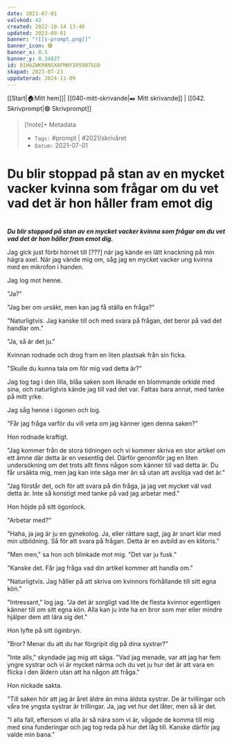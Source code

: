 ```yaml
---
date: 2021-07-01
valvkod: 42
created: 2022-10-14 13:40
updated: 2023-09-01
banner: "![[s-prompt.png]]"
banner_icon: 🟢
banner_x: 0.5
banner_y: 0.34827
id: 01H6ZWKM8NSXAFMHY1R5907GG0
skapad: 2023-07-23
uppdaterad: 2024-11-09
---
```

[[Start|🏠Mitt hem]]| [[040-mitt-skrivande|✒️ Mitt skrivande]] | [[042. Skrivprompt|🟢 Skrivprompt]]

> [!note]+ Metadata
> * `Tags:`  #prompt | #2021/skrivåret 
> * `Datum:` 2021-07-01

# Du blir stoppad på stan av en mycket vacker kvinna som frågar om du vet vad det är hon håller fram emot dig

# 

***Du blir stoppad på stan av en mycket vacker kvinna som frågar om du vet vad det är hon håller fram emot dig.***

Jag gick just förbi hörnet till [???] när jag kände en lätt knackning på min hägra axel. När jag vände mig om, såg jag en mycket vacker ung kvinna med en mikrofon i handen.

Jag log mot henne.

"Ja?"

"Jag ber om ursäkt, men kan jag få ställa en fråga?"

"Naturligtvis. Jag kanske till och med svara på frågan, det beror på vad det handlar om."

"Ja, så är det ju."

Kvinnan rodnade och drog fram en liten plastsak från sin ficka.

"Skulle du kunna tala om för mig vad detta är?"

Jag tog tag i den lilla, blåa saken som liknade en blommande orkidé med sina, och naturligtvis kände jag till vad det var. Fattas bara annat, med tanke på mitt yrke.

Jag såg henne i ögonen och log.

"Får jag fråga varför du vill veta om jag känner igen denna saken?"

Hon rodnade kraftigt.

"Jag kommer från de stora tidningen och vi kommer skriva en stor artikel om ett ämne där detta är en vesentlig del. Därför genomför jag en liten undersökning om det trots allt finns någon som känner till vad detta är. Du får ursäkta mig, men jag kan inte säga mer än så utan att avslöja vad det är."

"Jag förstår det, och för att svara på din fråga, ja jag vet mycket väl vad detta är. Inte så konstigt med tanke på vad jag arbetar med."

Hon höjde på sitt ögonlock.

"Arbetar med?"

"Haha, ja jag är ju en gynekolog. Ja, eller rättare sagt, jag är snart klar med min utbildning. Så för att svara på frågan. Detta är en avbild av en klitoris."

"Men men," sa hon och blinkade mot mig. "Det var ju fusk."

"Kanske det. Får jag fråga vad din artikel kommer att handla om."

"Naturligtvis. Jag håller på att skriva om kvinnors förhållande till sitt egna kön."

"Intressant," log jag. "Ja det är sorgligt vad lite de flesta kvinnor egentligen känner till om sitt egna kön. Alla kan ju inte ha en bror som mer eller mindre hjälper dem att lära sig det."

Hon lyfte på sitt öginbryn.

"Bror? Menar du att du har förgripit dig på dina systrar?"

"Inte alls," skyndade jag mig att säga. "Vad jag menade, var att jag har fem yngre systrar och vi är mycket närma och du vet ju hur det är att vara en flicka i den åldern utan att ha någon att fråga."

Hon nickade sakta.

"Till saken hör att jag är året äldre än mina äldsta systrar. De är tvillingar och våra tre yngsta systrar är trillingar. Ja, jag vet hur det låter, men så är det.

"I alla fall, eftersom vi alla är så nära som vi är, vågade de komma till mig med sina funderingar och jag tog reda på hur det låg till. Kanske därför jag valde min bana."